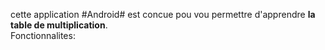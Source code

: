cette application #Android# est concue pou vou permettre d'apprendre **la table de multiplication**.  
Fonctionnalites:
